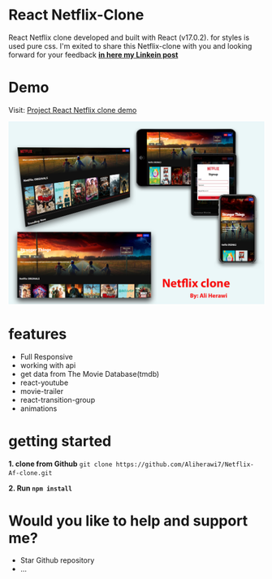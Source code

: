# React Netflix-Clone   
 React Netflix clone developed and built with React (v17.0.2). for styles is used pure css.
 I'm exited to share this Netflix-clone with you and looking forward for your feedback [**in here my Linkein post**](https://www.linkedin.com/posts/ali.herawi)

 # Demo
 Visit: [Project React Netflix clone demo](https://netflix-clone-af.netlify.app/)

![Netflix clone sketch](src/assets/netflix-clone-sketch.png)

# features
* Full Responsive
* working with api
* get data from The Movie Database(tmdb)
* react-youtube
* movie-trailer
* react-transition-group
* animations

# getting started

**1. clone from Github**
 `git clone https://github.com/Aliherawi7/Netflix-Af-clone.git`

**2. Run `npm install`**

# Would you like to help and support me?
* Star Github repository
* ...

